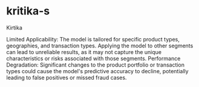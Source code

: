 # kritika-s
Kirtika


Limited Applicability: The model is tailored for specific product types, geographies, and transaction types. Applying the model to other segments can lead to unreliable results, as it may not capture the unique characteristics or risks associated with those segments.
Performance Degradation: Significant changes to the product portfolio or transaction types could cause the model's predictive accuracy to decline, potentially leading to false positives or missed fraud cases.
